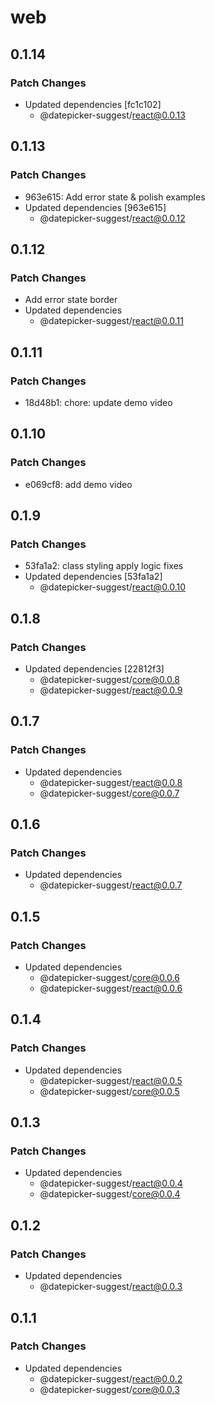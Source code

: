 # web

## 0.1.14

### Patch Changes

- Updated dependencies [fc1c102]
  - @datepicker-suggest/react@0.0.13

## 0.1.13

### Patch Changes

- 963e615: Add error state & polish examples
- Updated dependencies [963e615]
  - @datepicker-suggest/react@0.0.12

## 0.1.12

### Patch Changes

- Add error state border
- Updated dependencies
  - @datepicker-suggest/react@0.0.11

## 0.1.11

### Patch Changes

- 18d48b1: chore: update demo video

## 0.1.10

### Patch Changes

- e069cf8: add demo video

## 0.1.9

### Patch Changes

- 53fa1a2: class styling apply logic fixes
- Updated dependencies [53fa1a2]
  - @datepicker-suggest/react@0.0.10

## 0.1.8

### Patch Changes

- Updated dependencies [22812f3]
  - @datepicker-suggest/core@0.0.8
  - @datepicker-suggest/react@0.0.9

## 0.1.7

### Patch Changes

- Updated dependencies
  - @datepicker-suggest/react@0.0.8
  - @datepicker-suggest/core@0.0.7

## 0.1.6

### Patch Changes

- Updated dependencies
  - @datepicker-suggest/react@0.0.7

## 0.1.5

### Patch Changes

- Updated dependencies
  - @datepicker-suggest/core@0.0.6
  - @datepicker-suggest/react@0.0.6

## 0.1.4

### Patch Changes

- Updated dependencies
  - @datepicker-suggest/react@0.0.5
  - @datepicker-suggest/core@0.0.5

## 0.1.3

### Patch Changes

- Updated dependencies
  - @datepicker-suggest/react@0.0.4
  - @datepicker-suggest/core@0.0.4

## 0.1.2

### Patch Changes

- Updated dependencies
  - @datepicker-suggest/react@0.0.3

## 0.1.1

### Patch Changes

- Updated dependencies
  - @datepicker-suggest/react@0.0.2
  - @datepicker-suggest/core@0.0.3
